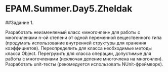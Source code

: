 # EPAM.Summer.Day5.Zheldak

##Задание 1.

Разработать неизменяемый класс «многочлен» для работы с многочленами n-ой степени от одной переменной вещественного типа (продумать использование внутренней структуры для хранения коэффициетов).
Переопределить для класса необходимые методы класса Object.
Перегрузить для класса операции, допустимые для работы с многочленами (исключая деление многочлена на многочлен).
Разработать unit-тесты (рекомедуется использовать NUnit-фреймворк).
